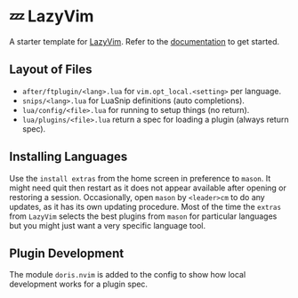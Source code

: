 # 💤 LazyVim

A starter template for [LazyVim](https://github.com/LazyVim/LazyVim).
Refer to the [documentation](https://lazyvim.github.io/installation) to get started.

## Layout of Files

- `after/ftplugin/<lang>.lua` for `vim.opt_local.<setting>` per language.
- `snips/<lang>.lua` for LuaSnip definitions (auto completions).
- `lua/config/<file>.lua` for running to setup things (no return).
- `lua/plugins/<file>.lua` return a spec for loading a plugin (always return spec).

## Installing Languages

Use the `install extras` from the home screen in preference to `mason`. It
might need quit then restart as it does not appear available after opening or
restoring a session. Occasionally, open `mason` by `<leader>cm` to do any
updates, as it has its own updating procedure. Most of the time the `extras` from
`LazyVim` selects the best plugins from `mason` for particular languages but
you might just want a very specific language tool.

## Plugin Development

The module `doris.nvim` is added to the config to show how local development
works for a plugin spec.
